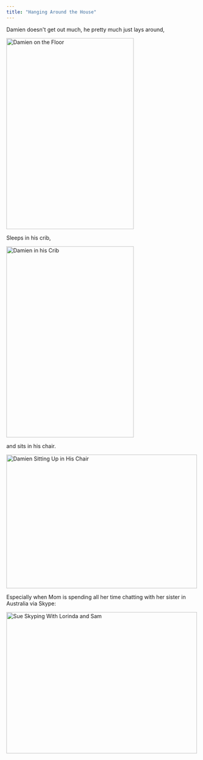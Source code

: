 ```yaml
---
title: "Hanging Around the House"
---
```

<p>Damien doesn't get out much, he pretty much just lays around,</p>
<p><a href="https://www.flickr.com/photos/lemon/1480357571/" class="tt-flickr"><img src="https://farm2.static.flickr.com/1324/1480357571_562d83a5d3.jpg" alt="Damien on the Floor" width="334" height="500" border="0" /></a></p>
<p>Sleeps in his crib,</p>
<p><a href="https://www.flickr.com/photos/lemon/1480351635/" class="tt-flickr"><img src="https://farm2.static.flickr.com/1167/1480351635_ebd3353bc1.jpg" alt="Damien in his Crib" width="334" height="500" border="0" /></a></p>
<p>and sits in his chair.</p>
<p><a href="https://www.flickr.com/photos/lemon/1481206508/" class="tt-flickr"><img src="https://farm2.static.flickr.com/1038/1481206508_ba32b42ed0.jpg" alt="Damien Sitting Up in His Chair" width="500" height="350" border="0" /></a></p>
<p>Especially when Mom is spending all her time chatting with her sister in Australia via Skype:</p>
<p><a href="https://www.flickr.com/photos/lemon/1480408933/" class="tt-flickr"><img src="https://farm2.static.flickr.com/1164/1480408933_7c5c4ef489.jpg" alt="Sue Skyping With Lorinda and Sam" width="500" height="370" border="0" /></a></p>
